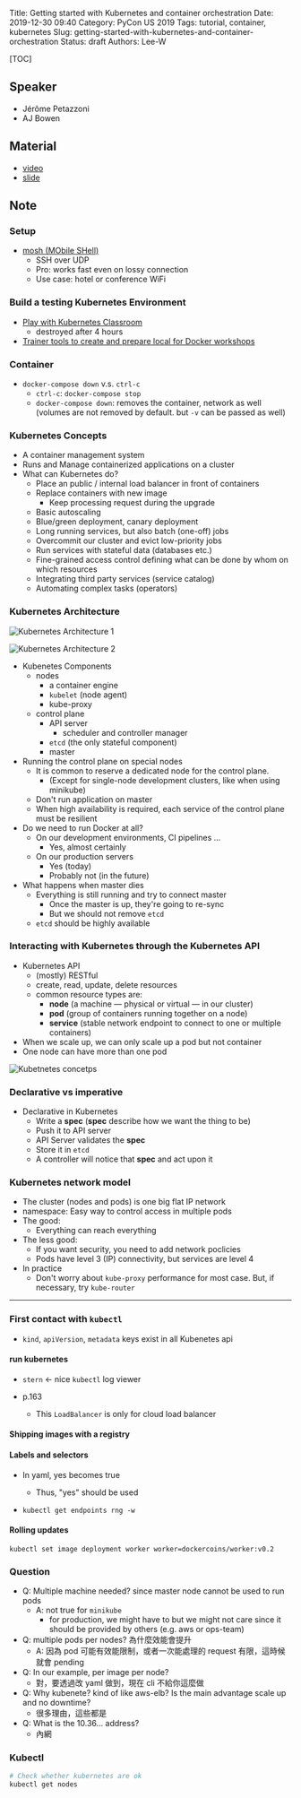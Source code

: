 Title: Getting started with Kubernetes and container orchestration
Date: 2019-12-30 09:40
Category: PyCon US 2019
Tags: tutorial, container, kubernetes
Slug: getting-started-with-kubernetes-and-container-orchestration
Status: draft
Authors: Lee-W

[TOC]

## Speaker
* Jérôme Petazzoni
* AJ Bowen

## Material
* [video](https://www.youtube.com/watch?v=J08MrW2NC1Y)
* [slide](https://pycon2019.container.training/#1)

## Note

### Setup
* [mosh (MObile SHell)](https://github.com/mobile-shell/mosh)
    * SSH over UDP
    * Pro: works fast even on lossy connection
    * Use case: hotel or conference WiFi

### Build a testing Kubernetes Environment
* [Play with Kubernetes Classroom](https://training.play-with-kubernetes.com)
    * destroyed after 4 hours
* [Trainer tools to create and prepare local for Docker workshops](https://github.com/jpetazzo/container.training/tree/master/prepare-local)

### Container
* `docker-compose down` v.s. `ctrl-c`
    * `ctrl-c`: `docker-compose stop`
    * `docker-compose down`: removes the container, network as well (volumes are not removed by default. but `-v` can be passed as well)

### Kubernetes Concepts
* A container management system
* Runs and Manage containerized applications on a cluster
* What can Kubernetes do?
    * Place an public / internal load balancer in front of containers
    * Replace containers with new image
        * Keep processing request during the upgrade
    * Basic autoscaling
    * Blue/green deployment, canary deployment
    * Long running services, but also batch (one-off) jobs
    * Overcommit our cluster and evict low-priority jobs
    * Run services with stateful data (databases etc.)
    * Fine-grained access control defining what can be done by whom on which resources
    * Integrating third party services (service catalog)
    * Automating complex tasks (operators)

### Kubernetes Architecture

![Kubernetes Architecture 1](/images/post-images/getting-started-with-kubernetes-and-container-orchestration/15776809076780.jpg)

![Kubernetes Architecture 2](/images/post-images/getting-started-with-kubernetes-and-container-orchestration/15776812955752.jpg)

* Kubenetes Components
    * nodes
        * a container engine
        * `kubelet` (node agent)
        * kube-proxy
    * control plane
        * API server
            * scheduler and controller manager
        * `etcd` (the only stateful component)
        * master
* Running the control plane on special nodes
    * It is common to reserve a dedicated node for the control plane.
        * (Except for single-node development clusters, like when using minikube)
    * Don't run application on master
    * When high availability is required, each service of the control plane must be resilient
* Do we need to run Docker at all?
    * On our development environments, CI pipelines ...
        * Yes, almost certainly
    * On our production servers
        * Yes (today)
        * Probably not (in the future)
* What happens when master dies
    * Everything is still running and try to connect master
        * Once the master is up, they're going to re-sync
        * But we should not remove `etcd`
    * `etcd` should be highly available

### Interacting with Kubernetes through the Kubernetes API
* Kubernetes API
    * (mostly) RESTful
    * create, read, update, delete resources
    * common resource types are:
        * **node** (a machine — physical or virtual — in our cluster)
        * **pod** (group of containers running together on a node)
        * **service** (stable network endpoint to connect to one or multiple containers)
* When we scale up, we can only scale up a pod but not container
* One node can have more than one pod

![Kubetnetes concetps](/images/post-images/getting-started-with-kubernetes-and-container-orchestration/15776817907833.jpg)

### Declarative vs imperative
* Declarative in Kubernetes
    * Write a **spec** (**spec** describe how we want the thing to be)
    * Push it to API server
    * API Server validates the **spec**
    * Store it in `etcd`
    * A controller will notice that **spec** and act upon it

### Kubernetes network model
* The cluster (nodes and pods) is one big flat IP network
* namespace: Easy way to control access in multiple pods
* The good:
    * Everything can reach everything
* The less good:
    * If you want security, you need to add network poclicies
    * Pods have level 3 (IP) connectivity, but services are level 4
* In practice
    * Don't worry about `kube-proxy` performance for most case. But, if necessary, try `kube-router`

------

### First contact with `kubectl`
* `kind`, `apiVersion`, `metadata` keys exist in all Kubenetes api

#### run kubernetes

* `stern` <- nice `kubectl` log viewer

* p.163
    * This `LoadBalancer` is only for cloud load balancer

#### Shipping images with a registry

#### Labels and selectors
* In yaml, yes becomes true
    * Thus, "yes" should be used

* `kubectl get endpoints rng -w`

#### Rolling updates
`kubectl set image deployment worker worker=dockercoins/worker:v0.2`

### Question
* Q: Multiple machine needed? since master node cannot be used to run pods
    * A: not true for `minikube`
        * for production, we might have to but we might not care since it should be provided by others (e.g. aws or ops-team)
* Q: multiple pods per nodes? 為什麼效能會提升
    * A: 因為 pod 可能有效能限制，或者一次能處理的 request 有限，這時候就會 pending
* Q: In our example, per image per node?
    * 對，要透過改 yaml 做到，現在 cli 不給你這麼做
* Q: Why kubenete? kind of like aws-elb? Is the main advantage scale up and no downtime?
    * 很多理由，這些都是
* Q: What is the 10.36... address?
    * 內網

### Kubectl

```sh
# Check whether kubernetes are ok
kubectl get nodes
```

